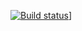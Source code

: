 [![Build status](https://ruhnow.visualstudio.com/Development/_apis/build/status/Ruhnow.ServiceFabric.Core-CI?branch=master)](https://ruhnow.visualstudio.com/Development/_build/latest?definitionId=3&branch=master)]